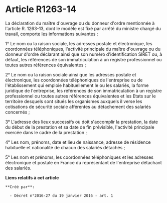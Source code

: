 # Article R1263-14

La déclaration du maître d'ouvrage ou du donneur d'ordre mentionnée à l'article R. 1263-13, dont le modèle est fixé par
arrêté du ministre chargé du travail, comporte les informations suivantes : 

1° Le nom ou la raison sociale, les adresses postale et électronique, les coordonnées téléphoniques, l'activité principale du
maître d'ouvrage ou du donneur d'ordre déclarant ainsi que son numéro d'identification SIRET ou, à défaut, les références de
son immatriculation à un registre professionnel ou toutes autres références équivalentes ; 

2° Le nom ou la raison sociale ainsi que les adresses postale et électronique, les coordonnées téléphoniques de l'entreprise
ou de l'établissement qui emploie habituellement le ou les salariés, la forme juridique de l'entreprise, les références de
son immatriculation à un registre professionnel ou toutes autres références équivalentes et les Etats sur le territoire
desquels sont situés les organismes auxquels il verse les cotisations de sécurité sociale afférentes au détachement des
salariés concernés ; 

3° L'adresse des lieux successifs où doit s'accomplir la prestation, la date du début de la prestation et sa date de fin
prévisible, l'activité principale exercée dans le cadre de la prestation ; 

4° Les nom, prénoms, date et lieu de naissance, adresse de résidence habituelle et nationalité de chacun des salariés
détachés ; 

5° Les nom et prénoms, les coordonnées téléphoniques et les adresses électronique et postale en France du représentant de
l'entreprise détachant des salariés.

**Liens relatifs à cet article**

	**Créé par**:

	  - Décret n°2016-27 du 19 janvier 2016 - art. 1
